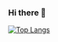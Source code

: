 ### Hi there 👋

[![Top Langs](https://github-readme-stats.vercel.app/api/top-langs/?username=hutzz)](https://github.com/anuraghazra/github-readme-stats&theme=dark)
